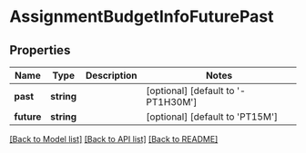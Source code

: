# AssignmentBudgetInfoFuturePast

## Properties
Name | Type | Description | Notes
------------ | ------------- | ------------- | -------------
**past** | **string** |  | [optional] [default to '-PT1H30M']
**future** | **string** |  | [optional] [default to 'PT15M']

[[Back to Model list]](../README.md#documentation-for-models) [[Back to API list]](../README.md#documentation-for-api-endpoints) [[Back to README]](../README.md)



